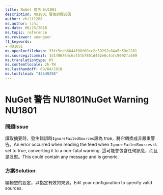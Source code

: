 ```yaml
---
title: NuGet 警告 NU1801
description: NU1801 警告的程式碼
author: zhili1208
ms.author: lzhi
ms.date: 06/25/2018
ms.topic: reference
ms.reviewer: anangaur
f1_keywords:
- NU1801
ms.openlocfilehash: 33fc5ccb6644f98f09cc2c59292e84a5c59e2281
ms.sourcegitcommit: 1d1406764c6af5fb7801d462e0c4afc9092fa569
ms.translationtype: MT
ms.contentlocale: zh-TW
ms.lasthandoff: 09/04/2018
ms.locfileid: "43549298"
---
```

# <a name="nuget-warning-nu1801"></a><span data-ttu-id="6ed25-103">NuGet 警告 NU1801</span><span class="sxs-lookup"><span data-stu-id="6ed25-103">NuGet Warning NU1801</span></span>

### <a name="issue"></a><span data-ttu-id="6ed25-104">問題</span><span class="sxs-lookup"><span data-stu-id="6ed25-104">Issue</span></span>
<span data-ttu-id="6ed25-105">讀取摘要時，發生錯誤時`IgnoreFailedSources`設為 true，將它轉換成非嚴重警告。</span><span class="sxs-lookup"><span data-stu-id="6ed25-105">An error occurred when reading the feed when `IgnoreFailedSources` is set to true, converting it to a non-fatal warning.</span></span> <span data-ttu-id="6ed25-106">這可能會包含任何訊息，而且是泛型。</span><span class="sxs-lookup"><span data-stu-id="6ed25-106">This could contain any message and is generic.</span></span>

### <a name="solution"></a><span data-ttu-id="6ed25-107">方案</span><span class="sxs-lookup"><span data-stu-id="6ed25-107">Solution</span></span>
<span data-ttu-id="6ed25-108">編輯您的設定，以指定有效的來源。</span><span class="sxs-lookup"><span data-stu-id="6ed25-108">Edit your configuration to specify valid sources.</span></span>